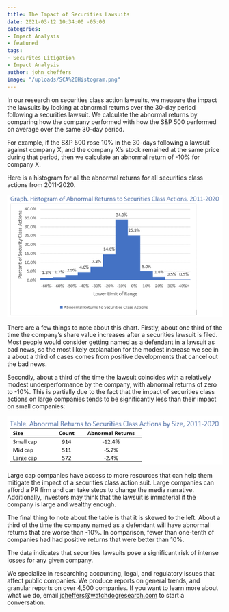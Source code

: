 ```yaml
---
title: The Impact of Securities Lawsuits
date: 2021-03-12 10:34:00 -05:00
categories:
- Impact Analysis
- featured
tags:
- Securites Litigation
- Impact Analysis
author: john_cheffers
image: "/uploads/SCA%20Histogram.png"
---
```


In our research on securities class action lawsuits, we measure the impact the lawsuits by looking at abnormal returns over the 30-day period following a securities lawsuit. We calculate the abnormal returns by comparing how the company performed with how the S&P 500 performed on average over the same 30-day period.

For example, if the S&P 500 rose 10% in the 30-days following a lawsuit against company X, and the company X’s stock remained at the same price during that period, then we calculate an abnormal return of -10% for company X.

Here is a histogram for all the abnormal returns for all securities class actions from 2011-2020.

![SCA Histogram.png](/uploads/SCA%20Histogram.png)

There are a few things to note about this chart. Firstly, about one third of the time the company’s share value increases after a securities lawsuit is filed. Most people would consider getting named as a defendant in a lawsuit as bad news, so the most likely explanation for the modest increase we see in a about a third of cases comes from positive developments that cancel out the bad news.

Secondly, about a third of the time the lawsuit coincides with a relatively modest underperformance by the company, with abnormal returns of zero to -10%. This is partially due to the fact that the impact of securities class actions on large companies tends to be significantly less than their impact on small companies:

![SCA impact by size.png](/uploads/SCA%20impact%20by%20size.png)

Large cap companies have access to more resources that can help them mitigate the impact of a securities class action suit. Large companies can afford a PR firm and can take steps to change the media narrative. Additionally, investors may think that the lawsuit is immaterial if the company is large and wealthy enough.

The final thing to note about the table is that it is skewed to the left. About a third of the time the company named as a defendant will have abnormal returns that are worse than -10%. In comparison, fewer than one-tenth of companies had had positive returns that were better than 10%.

The data indicates that securities lawsuits pose a significant risk of intense losses for any given company.

We specialize in researching accounting, legal, and regulatory issues that affect public companies. We produce reports on general trends, and granular reports on over 4,500 companies. If you want to learn more about what we do, email [jcheffers@watchdogresearch.com](mailto:jcheffers@watchdogresearch.com) to start a conversation.